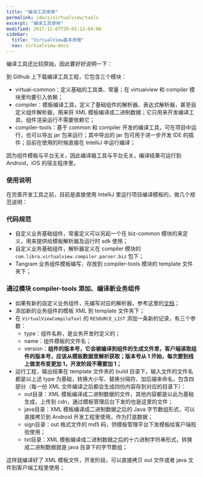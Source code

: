 ```yaml
---
title: "编译工具使用"
permalink: /docs/virtualview/tools
excerpt: "编译工具使用"
modified: 2017-12-07T20:05:12-04:00
sidebar:
  title: "VirtualView基本原理"
  nav: virtualview-docs
---
```


编译工具还比较原始，因此要好好说明一下：

到 Github 上下载编译工具工程，它包含三个模块：

+ virtual-common：定义基础的工具类、常量；在 virtualview 和 compiler 模块里均要引入依赖；
+ compiler：模板编译工具，定义了基础组件的解析器、表达式解析器，甚至自定义组件解析器，用来将 XML 模板编译成二进制数据；它只用来开发编译工具，组件渲染运行不需要依赖它；
+ compiler-tools：基于 common 和 compiler 开发的编译工具，可在项目中运行，也可以导出 jar 包来运行；其中导出的 jar 包可用于进一步开发 IDE 的插件；目前在使用的时候直接在 IntelliJ 中运行编译；

因为组件模板与平台无关，因此编译器工具与平台无关，编译结果可运行到 Android，iOS 的宿主程序里。

### 使用说明

在完善开发工具之前，目前是直接使用 IntelliJ 里运行项目编译模板的，做几个规范说明：

### 代码规范

+ 自定义业务基础组件，常量定义可以另起一个在 biz-common 模块的来定义，用来提供给模板解析器及运行时 sdk 使用；
+ 自定义业务基础组件，解析器定义在 compiler 模块的 `com.libra.virtualview.compiler.parser.biz` 包下；
+ Tangram 业务组件模板编写，存放到 compiler-tools 模块的 template 文件夹下；

### 通过模块 compiler-tools 添加、编译新业务组件

+ 如果有新的自定义业务组件，先编写对应的解析器，参考这里的[文档]()；
+ 添加新的业务组件的模板 XML 到 template 文件夹下；
+ 在 `VirtualViewCompileTool` 的 `RESOURCE_LIST` 添加一条新的记录，有三个参数：
	+ type：组件名称，是业务开发时定义的；
	+ name：组件模板的文件名；
	+ version：**组件的版本号，它会被编译到组件的生成文件里，客户端读取组件的版本号，应该从模板数据里解析获取；版本号从 1 开始，每次要到线上做发布变更加 1，开发阶段不需要加 1；**
+ 运行工程，输出结果在 template 文件夹的 build 目录下，输入文件的文件名都是以上述 type 为基础，转换大小写、替换分隔符、加后缀来命名，包含四部分（每一份 XML 文件编译之后都会生成四份内容存到对应的目录下）：
	+ out目录：XML 模板编译成二进制数据的文件，其他内容都是以此为基础生成，上传到 cdn，通过模板管理后台下发的也是这里的文件；
	+ java目录：XML 模板编译成二进制数据之后的 Java 字节数组形式，可以直接拷贝到 Android 开发工程里使用，作为打底数据；
	+ sign目录：out 格式文件的 md5 码，供模板管理平台下发模板给客户端校验使用；
	+ txt目录：XML 模板编译成二进制数据之后的十六进制字符串形式，转换成二进制数据就是 java 目录下的字节数组；

这样就编译好了 XML 模板文件，开发阶段，可以直接拷贝 out 文件或者 java 文件到客户端工程里使用；

